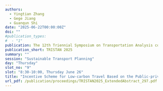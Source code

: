 ```yaml
---
authors:
  - Yingtian Zhang
  - Gege Jiang
  - Guanqun Shi
date: "2025-06-22T00:00:00Z"
doi: ""
#publication_types:
#  - "1"
publication: The 12th Triennial Symposium on Transportation Analysis conference
publication_short: TRISTAN 2025
summary: ""
session: "Sustainable Transport Planning"
day: "Thursday"
slot_no: "9"
slot: "8:30-10:00, Thursday June 26"
title: "Incentive Scheme for Low-carbon Travel Based on the Public-private Partnership and Personal Trip Carbon Accounts"
url_pdf: /publication/proceedings/TRISTAN2025_ExtendedAbstract_297.pdf
---
```

